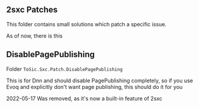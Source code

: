 ## 2sxc Patches

This folder contains small solutions which patch a specific issue. 

As of now, there is this

## DisablePagePublishing

Folder `ToSic.Sxc.Patch.DisablePagePublishing`

This is for Dnn and should disable PagePublishing completely, so if you use Evoq and explicitly don't want page publishing, this should do it for you

2022-05-17 Was removed, as it's now a built-in feature of 2sxc